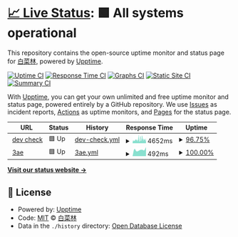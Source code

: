 # [📈 Live Status](https://upptime.3ae.cn): <!--live status--> **🟩 All systems operational**

This repository contains the open-source uptime monitor and status page for [白菜林](https://3ae.cn), powered by [Upptime](https://github.com/upptime/upptime).

[![Uptime CI](https://github.com/clin003/upptime/workflows/Uptime%20CI/badge.svg)](https://github.com/clin003/upptime/actions?query=workflow%3A%22Uptime+CI%22)
[![Response Time CI](https://github.com/clin003/upptime/workflows/Response%20Time%20CI/badge.svg)](https://github.com/clin003/upptime/actions?query=workflow%3A%22Response+Time+CI%22)
[![Graphs CI](https://github.com/clin003/upptime/workflows/Graphs%20CI/badge.svg)](https://github.com/clin003/upptime/actions?query=workflow%3A%22Graphs+CI%22)
[![Static Site CI](https://github.com/clin003/upptime/workflows/Static%20Site%20CI/badge.svg)](https://github.com/clin003/upptime/actions?query=workflow%3A%22Static+Site+CI%22)
[![Summary CI](https://github.com/clin003/upptime/workflows/Summary%20CI/badge.svg)](https://github.com/clin003/upptime/actions?query=workflow%3A%22Summary+CI%22)

With [Upptime](https://upptime.js.org), you can get your own unlimited and free uptime monitor and status page, powered entirely by a GitHub repository. We use [Issues](https://github.com/clin003/upptime/issues) as incident reports, [Actions](https://github.com/clin003/upptime/actions) as uptime monitors, and [Pages](https://upptime.3ae.cn) for the status page.

<!--start: status pages-->
<!-- This summary is generated by Upptime (https://github.com/upptime/upptime) -->
<!-- Do not edit this manually, your changes will be overwritten -->
<!-- prettier-ignore -->
| URL | Status | History | Response Time | Uptime |
| --- | ------ | ------- | ------------- | ------ |
| <img alt="" src="https://icons.duckduckgo.com/ip3/devbot.baicai.me.ico" height="13"> [dev check](https://devbot.baicai.me/checkhealth) | 🟩 Up | [dev-check.yml](https://github.com/clin003/upptime/commits/HEAD/history/dev-check.yml) | <details><summary><img alt="Response time graph" src="./graphs/dev-check/response-time-week.png" height="20"> 4652ms</summary><br><a href="https://upptime.3ae.cn/history/dev-check"><img alt="Response time 4652" src="https://img.shields.io/endpoint?url=https%3A%2F%2Fraw.githubusercontent.com%2Fclin003%2Fupptime%2FHEAD%2Fapi%2Fdev-check%2Fresponse-time.json"></a><br><a href="https://upptime.3ae.cn/history/dev-check"><img alt="24-hour response time 4718" src="https://img.shields.io/endpoint?url=https%3A%2F%2Fraw.githubusercontent.com%2Fclin003%2Fupptime%2FHEAD%2Fapi%2Fdev-check%2Fresponse-time-day.json"></a><br><a href="https://upptime.3ae.cn/history/dev-check"><img alt="7-day response time 4652" src="https://img.shields.io/endpoint?url=https%3A%2F%2Fraw.githubusercontent.com%2Fclin003%2Fupptime%2FHEAD%2Fapi%2Fdev-check%2Fresponse-time-week.json"></a><br><a href="https://upptime.3ae.cn/history/dev-check"><img alt="30-day response time 4652" src="https://img.shields.io/endpoint?url=https%3A%2F%2Fraw.githubusercontent.com%2Fclin003%2Fupptime%2FHEAD%2Fapi%2Fdev-check%2Fresponse-time-month.json"></a><br><a href="https://upptime.3ae.cn/history/dev-check"><img alt="1-year response time 4652" src="https://img.shields.io/endpoint?url=https%3A%2F%2Fraw.githubusercontent.com%2Fclin003%2Fupptime%2FHEAD%2Fapi%2Fdev-check%2Fresponse-time-year.json"></a></details> | <details><summary><a href="https://upptime.3ae.cn/history/dev-check">96.75%</a></summary><a href="https://upptime.3ae.cn/history/dev-check"><img alt="All-time uptime 96.75%" src="https://img.shields.io/endpoint?url=https%3A%2F%2Fraw.githubusercontent.com%2Fclin003%2Fupptime%2FHEAD%2Fapi%2Fdev-check%2Fuptime.json"></a><br><a href="https://upptime.3ae.cn/history/dev-check"><img alt="24-hour uptime 99.33%" src="https://img.shields.io/endpoint?url=https%3A%2F%2Fraw.githubusercontent.com%2Fclin003%2Fupptime%2FHEAD%2Fapi%2Fdev-check%2Fuptime-day.json"></a><br><a href="https://upptime.3ae.cn/history/dev-check"><img alt="7-day uptime 96.75%" src="https://img.shields.io/endpoint?url=https%3A%2F%2Fraw.githubusercontent.com%2Fclin003%2Fupptime%2FHEAD%2Fapi%2Fdev-check%2Fuptime-week.json"></a><br><a href="https://upptime.3ae.cn/history/dev-check"><img alt="30-day uptime 96.75%" src="https://img.shields.io/endpoint?url=https%3A%2F%2Fraw.githubusercontent.com%2Fclin003%2Fupptime%2FHEAD%2Fapi%2Fdev-check%2Fuptime-month.json"></a><br><a href="https://upptime.3ae.cn/history/dev-check"><img alt="1-year uptime 96.75%" src="https://img.shields.io/endpoint?url=https%3A%2F%2Fraw.githubusercontent.com%2Fclin003%2Fupptime%2FHEAD%2Fapi%2Fdev-check%2Fuptime-year.json"></a></details>
| <img alt="" src="https://icons.duckduckgo.com/ip3/3ae.cn.ico" height="13"> [3ae](https://3ae.cn) | 🟩 Up | [3ae.yml](https://github.com/clin003/upptime/commits/HEAD/history/3ae.yml) | <details><summary><img alt="Response time graph" src="./graphs/3ae/response-time-week.png" height="20"> 492ms</summary><br><a href="https://upptime.3ae.cn/history/3ae"><img alt="Response time 492" src="https://img.shields.io/endpoint?url=https%3A%2F%2Fraw.githubusercontent.com%2Fclin003%2Fupptime%2FHEAD%2Fapi%2F3ae%2Fresponse-time.json"></a><br><a href="https://upptime.3ae.cn/history/3ae"><img alt="24-hour response time 697" src="https://img.shields.io/endpoint?url=https%3A%2F%2Fraw.githubusercontent.com%2Fclin003%2Fupptime%2FHEAD%2Fapi%2F3ae%2Fresponse-time-day.json"></a><br><a href="https://upptime.3ae.cn/history/3ae"><img alt="7-day response time 492" src="https://img.shields.io/endpoint?url=https%3A%2F%2Fraw.githubusercontent.com%2Fclin003%2Fupptime%2FHEAD%2Fapi%2F3ae%2Fresponse-time-week.json"></a><br><a href="https://upptime.3ae.cn/history/3ae"><img alt="30-day response time 492" src="https://img.shields.io/endpoint?url=https%3A%2F%2Fraw.githubusercontent.com%2Fclin003%2Fupptime%2FHEAD%2Fapi%2F3ae%2Fresponse-time-month.json"></a><br><a href="https://upptime.3ae.cn/history/3ae"><img alt="1-year response time 492" src="https://img.shields.io/endpoint?url=https%3A%2F%2Fraw.githubusercontent.com%2Fclin003%2Fupptime%2FHEAD%2Fapi%2F3ae%2Fresponse-time-year.json"></a></details> | <details><summary><a href="https://upptime.3ae.cn/history/3ae">100.00%</a></summary><a href="https://upptime.3ae.cn/history/3ae"><img alt="All-time uptime 100.00%" src="https://img.shields.io/endpoint?url=https%3A%2F%2Fraw.githubusercontent.com%2Fclin003%2Fupptime%2FHEAD%2Fapi%2F3ae%2Fuptime.json"></a><br><a href="https://upptime.3ae.cn/history/3ae"><img alt="24-hour uptime 100.00%" src="https://img.shields.io/endpoint?url=https%3A%2F%2Fraw.githubusercontent.com%2Fclin003%2Fupptime%2FHEAD%2Fapi%2F3ae%2Fuptime-day.json"></a><br><a href="https://upptime.3ae.cn/history/3ae"><img alt="7-day uptime 100.00%" src="https://img.shields.io/endpoint?url=https%3A%2F%2Fraw.githubusercontent.com%2Fclin003%2Fupptime%2FHEAD%2Fapi%2F3ae%2Fuptime-week.json"></a><br><a href="https://upptime.3ae.cn/history/3ae"><img alt="30-day uptime 100.00%" src="https://img.shields.io/endpoint?url=https%3A%2F%2Fraw.githubusercontent.com%2Fclin003%2Fupptime%2FHEAD%2Fapi%2F3ae%2Fuptime-month.json"></a><br><a href="https://upptime.3ae.cn/history/3ae"><img alt="1-year uptime 100.00%" src="https://img.shields.io/endpoint?url=https%3A%2F%2Fraw.githubusercontent.com%2Fclin003%2Fupptime%2FHEAD%2Fapi%2F3ae%2Fuptime-year.json"></a></details>

<!--end: status pages-->

[**Visit our status website →**](https://upptime.3ae.cn)

## 📄 License

- Powered by: [Upptime](https://github.com/upptime/upptime)
- Code: [MIT](./LICENSE) © [白菜林](https://3ae.cn)
- Data in the `./history` directory: [Open Database License](https://opendatacommons.org/licenses/odbl/1-0/)
